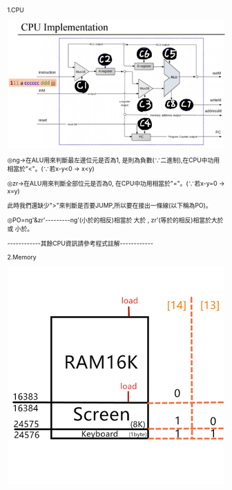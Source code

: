 1.CPU

![](https://github.com/ayd0122344/co108a/blob/master/05/C%E7%9A%84%E5%88%86%E5%B8%83%E5%9C%96.jpg)

◎ng→在ALU用來判斷最左邊位元是否為1, 是則為負數(∵二進制),在CPU中功用相當於"<"。(∵若x-y<0 → x<y)

◎zr→在ALU用來判斷全部位元是否為0, 在CPU中功用相當於"="。(∵若x-y=0 → x=y)

此時我們還缺少">"來判斷是否要JUMP,所以要在接出一條線(以下稱為PO)。

◎PO=ng'&zr'---------ng'(小於的相反)相當於 大於 , zr'(等於的相反)相當於大於 或 小於。

------------其餘CPU資訊請參考程式註解------------



2.Memory

![](https://github.com/ayd0122344/co108a/blob/master/05/Memory.jpg)

